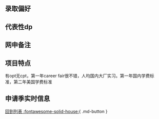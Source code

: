 ## 录取偏好

## 代表性dp

## 网申备注

## 项目特点

有opt无cpt，第一年career fair很不错，人均国内大厂实习。第一年国内学费标准，第二年美国学费标准

## 申请季实时信息

[回到列表 :fontawesome-solid-house:](选校梯度.md){ .md-button }
